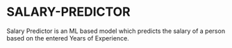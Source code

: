 # SALARY-PREDICTOR
Salary Predictor is an ML based model which predicts the salary of a person based on the entered Years of Experience.
